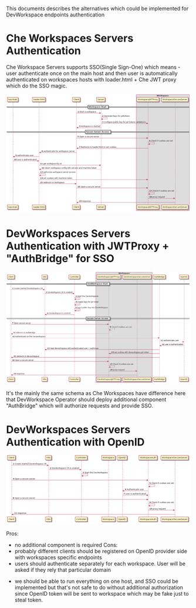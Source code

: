 This documents describes the alternatives which could be implemented for DevWorkspace endpoints authentication

# Che Workspaces Servers Authentication

Che Workspace Servers supports SSO(Single Sign-One) which means - user authenticate once on the main host and then user is automatically authenticated on workspaces hosts with loader.html + Che JWT proxy which do the SSO magic.

![](jwtproxy-current.png)

# DevWorkspaces Servers Authentication with JWTProxy + "AuthBridge" for SSO

![](jwtproxy+auth_bridge-next.png)

It's the mainly the same schema as Che Workspaces have difference here that DevWorkspace Operator should deploy additional component "AuthBridge" which will authorize requests and provide SSO.

# DevWorkspaces Servers Authentication with OpenID

![](openid-next.png)

Pros:
- no additional component is required
Cons:
- probably different clients should be registered on OpenID provider side with workspaces specific endpoints
- users should authenticate separately for each workspace. User will be asked if they rely that particular domain
* we should be able to run everything on one host, and SSO could be implemented but that's not safe to do without additional authorization since OpenID token will be sent to workspace which may be fake just to steal token.
